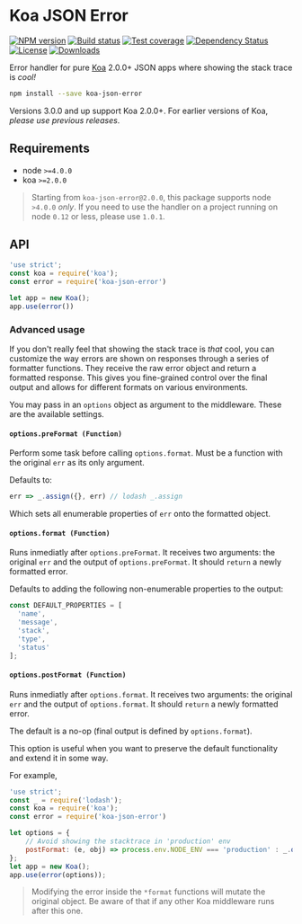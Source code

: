 # Koa JSON Error

[![NPM version][npm-image]][npm-url]
[![Build status][travis-image]][travis-url]
[![Test coverage][codecov-image]][codecov-url]
[![Dependency Status][david-image]][david-url]
[![License][license-image]][license-url]
[![Downloads][downloads-image]][downloads-url]

Error handler for pure [Koa](https://koajs.com) 2.0.0+ JSON apps where showing the stack trace is _cool!_

```sh
npm install --save koa-json-error
```

Versions 3.0.0 and up support Koa 2.0.0+. For earlier versions of Koa, _please use previous releases_.

## Requirements
- node `>=4.0.0`
- koa `>=2.0.0`

> Starting from `koa-json-error@2.0.0`, this package supports node `>4.0.0` _only_. If you need to use the handler on a project running on node `0.12` or less, please use `1.0.1`.


## API

```js
'use strict';
const koa = require('koa');
const error = require('koa-json-error')

let app = new Koa();
app.use(error())
```

### Advanced usage
If you don't really feel that showing the stack trace is _that_ cool, you can customize the way errors are shown on responses through a series of formatter functions. They receive the raw error object and return a formatted response. This gives you fine-grained control over the final output and allows for different formats on various environments.

You may pass in an `options` object as argument to the middleware. These are the available settings.

#### `options.preFormat (Function)`
Perform some task before calling `options.format`. Must be a function with the original `err` as its only argument.

Defaults to:

```javascript
err => _.assign({}, err) // lodash _.assign
```

Which sets all enumerable properties of `err` onto the formatted object.

#### `options.format (Function)`
Runs inmediatly after `options.preFormat`. It receives two arguments: the original `err` and the output of `options.preFormat`. It should `return` a newly formatted error.

Defaults to adding the following non-enumerable properties to the output:

```javascript
const DEFAULT_PROPERTIES = [
  'name',
  'message',
  'stack',
  'type',
  'status'
];
```

#### `options.postFormat (Function)`
Runs inmediatly after `options.format`. It receives two arguments: the original `err` and the output of `options.format`. It should `return` a newly formatted error.

The default is a no-op (final output is defined by `options.format`).

This option is useful when you want to preserve the default functionality and extend it in some way.

For example,
```javascript
'use strict';
const _ = require('lodash');
const koa = require('koa');
const error = require('koa-json-error')

let options = {
    // Avoid showing the stacktrace in 'production' env
    postFormat: (e, obj) => process.env.NODE_ENV === 'production' : _.omit(obj, 'stack') : obj
};
let app = new Koa();
app.use(error(options));
```

> Modifying the error inside the `*format` functions will mutate the original object. Be aware of that if any other Koa middleware runs after this one.

[npm-image]: https://img.shields.io/npm/v/koa-json-error.svg?style=flat-square
[npm-url]: https://npmjs.org/package/koa-json-error
[travis-image]: https://img.shields.io/travis/koajs/json-error/master.svg?style=flat-square
[travis-url]: https://travis-ci.org/koajs/json-error
[codecov-image]: https://img.shields.io/codecov/c/github/koajs/json-error/master.svg?style=flat-square
[codecov-url]: https://codecov.io/github/koajs/json-error
[david-image]: http://img.shields.io/david/koajs/json-error.svg?style=flat-square
[david-url]: https://david-dm.org/koajs/json-error
[license-image]: http://img.shields.io/npm/l/koa-json-error.svg?style=flat-square
[license-url]: LICENSE
[downloads-image]: http://img.shields.io/npm/dm/koa-json-error.svg?style=flat-square
[downloads-url]: https://npmjs.org/package/koa-json-error
